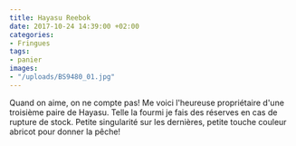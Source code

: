 ```yaml
---
title: Hayasu Reebok
date: 2017-10-24 14:39:00 +02:00
categories:
- Fringues
tags:
- panier
images:
- "/uploads/BS9480_01.jpg"
---
```


Quand on aime, on ne compte pas! Me voici l'heureuse propriétaire d'une troisième paire de Hayasu. Telle la fourmi je fais des réserves en cas de rupture de stock. Petite singularité sur les dernières, petite touche couleur abricot pour donner la pêche!